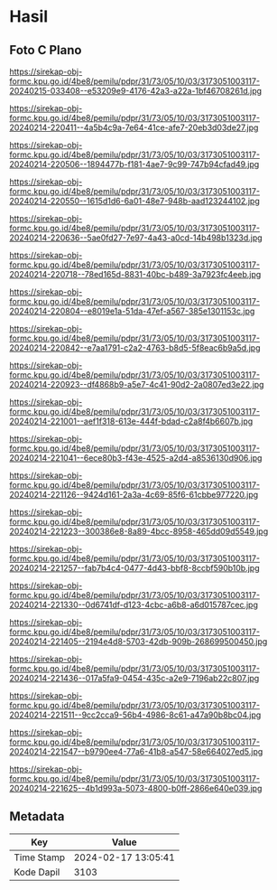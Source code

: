 # Hasil

## Foto C Plano

https://sirekap-obj-formc.kpu.go.id/4be8/pemilu/pdpr/31/73/05/10/03/3173051003117-20240215-033408--e53209e9-4176-42a3-a22a-1bf46708261d.jpg

https://sirekap-obj-formc.kpu.go.id/4be8/pemilu/pdpr/31/73/05/10/03/3173051003117-20240214-220411--4a5b4c9a-7e64-41ce-afe7-20eb3d03de27.jpg

https://sirekap-obj-formc.kpu.go.id/4be8/pemilu/pdpr/31/73/05/10/03/3173051003117-20240214-220506--1894477b-f181-4ae7-9c99-747b94cfad49.jpg

https://sirekap-obj-formc.kpu.go.id/4be8/pemilu/pdpr/31/73/05/10/03/3173051003117-20240214-220550--1615d1d6-6a01-48e7-948b-aad123244102.jpg

https://sirekap-obj-formc.kpu.go.id/4be8/pemilu/pdpr/31/73/05/10/03/3173051003117-20240214-220636--5ae0fd27-7e97-4a43-a0cd-14b498b1323d.jpg

https://sirekap-obj-formc.kpu.go.id/4be8/pemilu/pdpr/31/73/05/10/03/3173051003117-20240214-220718--78ed165d-8831-40bc-b489-3a7923fc4eeb.jpg

https://sirekap-obj-formc.kpu.go.id/4be8/pemilu/pdpr/31/73/05/10/03/3173051003117-20240214-220804--e8019e1a-51da-47ef-a567-385e1301153c.jpg

https://sirekap-obj-formc.kpu.go.id/4be8/pemilu/pdpr/31/73/05/10/03/3173051003117-20240214-220842--e7aa1791-c2a2-4763-b8d5-5f8eac6b9a5d.jpg

https://sirekap-obj-formc.kpu.go.id/4be8/pemilu/pdpr/31/73/05/10/03/3173051003117-20240214-220923--df4868b9-a5e7-4c41-90d2-2a0807ed3e22.jpg

https://sirekap-obj-formc.kpu.go.id/4be8/pemilu/pdpr/31/73/05/10/03/3173051003117-20240214-221001--aef1f318-613e-444f-bdad-c2a8f4b6607b.jpg

https://sirekap-obj-formc.kpu.go.id/4be8/pemilu/pdpr/31/73/05/10/03/3173051003117-20240214-221041--6ece80b3-f43e-4525-a2d4-a8536130d906.jpg

https://sirekap-obj-formc.kpu.go.id/4be8/pemilu/pdpr/31/73/05/10/03/3173051003117-20240214-221126--9424d161-2a3a-4c69-85f6-61cbbe977220.jpg

https://sirekap-obj-formc.kpu.go.id/4be8/pemilu/pdpr/31/73/05/10/03/3173051003117-20240214-221223--300386e8-8a89-4bcc-8958-465dd09d5549.jpg

https://sirekap-obj-formc.kpu.go.id/4be8/pemilu/pdpr/31/73/05/10/03/3173051003117-20240214-221257--fab7b4c4-0477-4d43-bbf8-8ccbf590b10b.jpg

https://sirekap-obj-formc.kpu.go.id/4be8/pemilu/pdpr/31/73/05/10/03/3173051003117-20240214-221330--0d6741df-d123-4cbc-a6b8-a6d015787cec.jpg

https://sirekap-obj-formc.kpu.go.id/4be8/pemilu/pdpr/31/73/05/10/03/3173051003117-20240214-221405--2194e4d8-5703-42db-909b-268699500450.jpg

https://sirekap-obj-formc.kpu.go.id/4be8/pemilu/pdpr/31/73/05/10/03/3173051003117-20240214-221436--017a5fa9-0454-435c-a2e9-7196ab22c807.jpg

https://sirekap-obj-formc.kpu.go.id/4be8/pemilu/pdpr/31/73/05/10/03/3173051003117-20240214-221511--9cc2cca9-56b4-4986-8c61-a47a90b8bc04.jpg

https://sirekap-obj-formc.kpu.go.id/4be8/pemilu/pdpr/31/73/05/10/03/3173051003117-20240214-221547--b9790ee4-77a6-41b8-a547-58e664027ed5.jpg

https://sirekap-obj-formc.kpu.go.id/4be8/pemilu/pdpr/31/73/05/10/03/3173051003117-20240214-221625--4b1d993a-5073-4800-b0ff-2866e640e039.jpg


## Metadata

| Key        | Value               |
| ---------- | ------------------- |
| Time Stamp | 2024-02-17 13:05:41 |
| Kode Dapil | 3103                |



